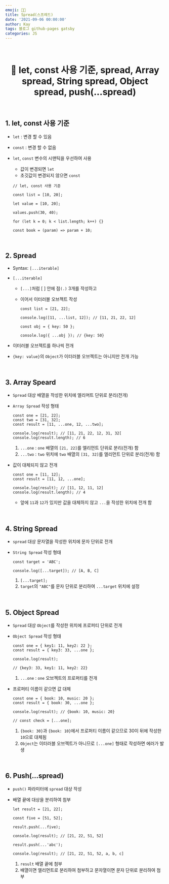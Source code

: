 ```yaml
---
emoji: 👨‍💻
title: Spread(스프레드)
date: '2021-09-06 00:00:00'
author: Kay
tags: 블로그 github-pages gatsby
categories: JS
---
```


<br>

<h1 align="center">
  👋  let, const 사용 기준, spread, Array spread, String spread, Object spread, push(...spread)

</h1>

<br>

## 1. let, const 사용 기준

- `let` : 변경 할 수 있음
- `const` : 변경 할 수 없음
- `let`, `const` 변수의 시맨틱을 우선하여 사용

  - 값이 변경되면 `let`
  - 초깃값이 변경되지 않으면 `const`

  ```tsx
  // let, const 사용 기준

  const list = [10, 20];

  let value = [10, 20];

  values.push(30, 40);

  for (let k = 0; k < list.length; k++) {}

  const book = (param) => param + 10;
  ```

<br>

## 2. Spread

- Syntax: `[...iterable]`
- `[...iterable]`

  - `[...]`처럼 [ ] 안에 점`(.)` 3개를 작성하고
  - 이어서 이터러블 오브젝트 작성

    ```tsx
    const list = [21, 22];

    console.log([11, ...list, 12]); // [11, 21, 22, 12]

    const obj = { key: 50 };

    console.log({ ...obj }); // {key: 50}
    ```

- 이터러블 오브젝트를 하나씩 전개
- `{key: value}`의 `Object`가 이터러블 오브젝트는 아니지만 전개 가능

<br>

## 3. Array Speard

- `Spread` 대상 배열을 작성한 위치에 엘리머트 단위로 분리(전개)
- `Array Spread` 작성 형태

  ```tsx
  const one = [21, 22];
  const two = [31, 32];
  const result = [11, ...one, 12, ...two];

  console.log(result); // [11, 21, 22, 12, 31, 32[
  console.log(result.length); // 6
  ```

  1. `...one` : `one` 배열의 `[21, 22]`를 엘리먼트 단위로 분리(전개) 함
  2. `...two` : `two` 위치에 `two` 배열의 `[31, 32]`를 엘리먼트 단위로 분리(전개) 함

- 값이 대체되지 않고 전개

  ```tsx
  const one = [11, 12];
  const result = [11, 12, ...one];

  console.log(result); // [11, 12, 11, 12]
  console.log(result.length); // 4
  ```

  - 앞에 `11`과 `12`가 있지만 값을 대체하지 않고 `...`을 작성한 위치에 전개 함

<br>

## 4. String Spread

- `spread` 대상 문자열을 작성한 위치에 문자 단위로 전개
- `String Spread` 작성 형태

  ```tsx
  const target = 'ABC';

  console.log([...target]); // [A, B, C]
  ```

  1. `[...target];`
  2. `target`의 `"ABC"`를 문자 단위로 분리하여 `...target` 위치에 설정

<br>

## 5. Object Spread

- `Spread` 대상 `Object`를 작성한 위치에 프로퍼티 단위로 전개
- `Object Spread` 작성 형태

  ```tsx
  const one = { key1: 11, key2: 22 };
  const result = { key3: 33, ...one };

  console.log(result);

  // {key3: 33, key1: 11, key2: 22}
  ```

  1. `...one` : `one` 오브젝트의 프로퍼티를 전개

- 프로퍼티 이름이 같으면 값 대체

  ```tsx
  const one = { book: 10, music: 20 };
  const result = { book: 30, ...one };

  console.log(result); // {book: 10, music: 20}

  // const check = [...one];
  ```

  1. `{book: 30}`과 `{book: 10}`에서 프로퍼티 이름이 같으므로 30이 뒤에 작성한 `10`으로 대체됨
  2. `Object`는 이터러블 오브젝트가 아니므로 `[...one]` 형태로 작성하면 에러가 발생

<br>

## 6. Push(...spread)

- `push()` 파라미터에 `spread` 대상 작성
- 배열 끝에 대상을 분리하여 첨부

  ```tsx
  let result = [21, 22];

  const five = [51, 52];

  result.push(...five);

  console.log(result); // [21, 22, 51, 52]

  result.push(...'abc');

  console.log(result); // [21, 22, 51, 52, a, b, c]
  ```

  1. `result` 배열 끝에 첨부
  2. 배열이면 엘리먼트로 분리하여 첨부하고 문자열이면 문자 단위로 분리하여 첨부

```toc

```
